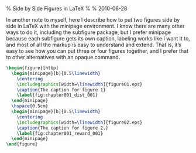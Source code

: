 % Side by Side Figures in LaTeX
%
% 2010-06-28

In another note to myself, here I describe how to put two figures side by side in LaTeX with the minipage environment. I know there are many other ways to do it, including the subfigure package, but I prefer minipage because each subfigure gets its own caption, labeling works like I want it to, and most of all the markup is easy to understand and extend. That is, it’s easy to see how you can put three or four figures together, and I prefer that to other alternatives with an opaque command.

```latex
\begin{figure}[htbp]
  \begin{minipage}[b]{0.5\linewidth}
    \centering
    \includegraphics[width=\linewidth]{figure01.eps}
    \caption{The caption for figure 1}
    \label{fig:chapter001_dist_001}
  \end{minipage}
  \hspace{0.5cm}
  \begin{minipage}[b]{0.5\linewidth}
    \centering
    \includegraphics[width=\linewidth]{figure02.eps}
    \caption{The caption for figure 2.}
    \label{fig:chapter001_reward_001}
  \end{minipage}
\end{figure}
```
